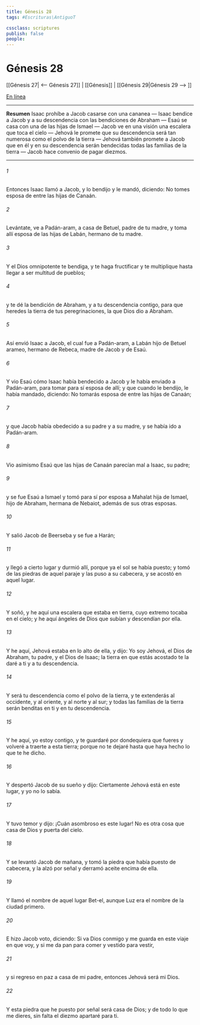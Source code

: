 ```yaml
---
title: Génesis 28
tags: #Escrituras\AntiguoT

cssclass: scriptures
publish: false
people:
---
```


# Génesis 28
[[Génesis 27| <-- Génesis 27]] | [[Génesis]] | [[Génesis 29|Génesis 29 --> ]]

[En línea](https://churchofjesuschrist.org/study/scriptures/ot/gen/28?lang=spa)

---
__Resumen__
Isaac prohíbe a Jacob casarse con una cananea — Isaac bendice a Jacob y a su descendencia con las bendiciones de Abraham — Esaú se casa con una de las hijas de Ismael — Jacob ve en una visión una escalera que toca el cielo — Jehová le promete que su descendencia será tan numerosa como el polvo de la tierra — Jehová también promete a Jacob que en él y en su descendencia serán bendecidas todas las familias de la tierra — Jacob hace convenio de pagar diezmos.

---
###### 1 
Entonces Isaac llamó a Jacob, y lo bendijo y le mandó, diciendo: No tomes esposa de entre las hijas de Canaán.

###### 2 
Levántate, ve a Padán-aram, a casa de Betuel, padre de tu madre, y toma allí esposa de las hijas de Labán, hermano de tu madre.

###### 3 
Y el Dios omnipotente te bendiga, y te haga fructificar y te multiplique hasta llegar a ser multitud de pueblos;

###### 4 
y te dé la bendición de Abraham, y a tu descendencia contigo, para que heredes la tierra de tus peregrinaciones, la que Dios dio a Abraham.

###### 5 
Así envió Isaac a Jacob, el cual fue a Padán-aram, a Labán hijo de Betuel arameo, hermano de Rebeca, madre de Jacob y de Esaú.

###### 6 
Y vio Esaú cómo Isaac había bendecido a Jacob y le había enviado a Padán-aram, para tomar para sí esposa de allí; y que cuando le bendijo, le había mandado, diciendo: No tomarás esposa de entre las hijas de Canaán;

###### 7 
y que Jacob había obedecido a su padre y a su madre, y se había ido a Padán-aram.

###### 8 
Vio asimismo Esaú que las hijas de Canaán parecían mal a Isaac, su padre;

###### 9 
y se fue Esaú a Ismael y tomó para sí por esposa a Mahalat hija de Ismael, hijo de Abraham, hermana de Nebaiot, además de sus otras esposas.

###### 10 
Y salió Jacob de Beerseba y se fue a Harán;

###### 11 
y llegó a cierto lugar y durmió allí, porque ya el sol se había puesto; y tomó de las piedras de aquel paraje y las puso a su cabecera, y se acostó en aquel lugar.

###### 12 
Y soñó, y he aquí una escalera que estaba  en tierra, cuyo extremo tocaba en el cielo; y he aquí ángeles de Dios que subían y descendían por ella.

###### 13 
Y he aquí, Jehová estaba en lo alto de ella, y dijo: Yo soy Jehová, el Dios de Abraham, tu padre, y el Dios de Isaac; la tierra en que estás acostado te la daré a ti y a tu descendencia.

###### 14 
Y será tu descendencia como el polvo de la tierra, y te extenderás al occidente, y al oriente, y al norte y al sur; y todas las familias de la tierra serán benditas en ti y en tu descendencia.

###### 15 
Y he aquí, yo estoy contigo, y te guardaré por dondequiera que fueres y volveré a traerte a esta tierra; porque no te dejaré hasta que haya hecho lo que te he dicho.

###### 16 
Y despertó Jacob de su sueño y dijo: Ciertamente Jehová está en este lugar, y yo no lo sabía.

###### 17 
Y tuvo temor y dijo: ¡Cuán asombroso es este lugar! No es otra cosa que casa de Dios y puerta del cielo.

###### 18 
Y se levantó Jacob de mañana, y tomó la piedra que había puesto de cabecera, y la alzó por señal y derramó aceite encima de ella.

###### 19 
Y llamó el nombre de aquel lugar Bet-el, aunque Luz era el nombre de la ciudad primero.

###### 20 
E hizo Jacob voto, diciendo: Si va Dios conmigo y me guarda en este viaje en que voy, y si me da pan para comer y vestido para vestir,

###### 21 
y si regreso en paz a casa de mi padre, entonces Jehová será mi Dios.

###### 22 
Y esta piedra que he puesto por señal será casa de Dios; y de todo lo que me dieres, sin falta el diezmo apartaré para ti.

